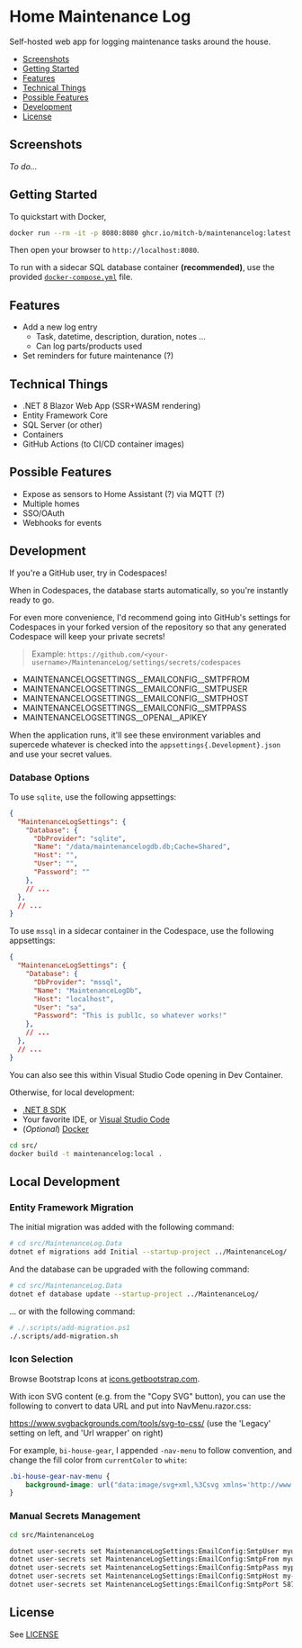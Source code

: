 # Home Maintenance Log

Self-hosted web app for logging maintenance tasks around the house.

* [Screenshots](#screenshots)
* [Getting Started](#getting-started)
* [Features](#features)
* [Technical Things](#technical-things)
* [Possible Features](#possible-features)
* [Development](#development)
* [License](#license)

## Screenshots

_To do..._

## Getting Started

To quickstart with Docker,

```bash
docker run --rm -it -p 8080:8080 ghcr.io/mitch-b/maintenancelog:latest
```

Then open your browser to `http://localhost:8080`.

To run with a sidecar SQL database container **(recommended)**, use the provided [`docker-compose.yml`](./docker-compose.yml) file.

## Features

* Add a new log entry
  * Task, datetime, description, duration, notes ...
  * Can log parts/products used
* Set reminders for future maintenance (?)

## Technical Things

* .NET 8 Blazor Web App (SSR+WASM rendering)
* Entity Framework Core
* SQL Server (or other)
* Containers
* GitHub Actions (to CI/CD container images)

## Possible Features

* Expose as sensors to Home Assistant (?) via MQTT (?)
* Multiple homes
* SSO/OAuth
* Webhooks for events

## Development

If you're a GitHub user, try in Codespaces!

When in Codespaces, the database starts automatically, so you're instantly ready to go.

For even more convenience, I'd recommend going into GitHub's settings for Codespaces in your forked version of the repository so that any generated Codespace will keep your private secrets! 

> Example: `https://github.com/<your-username>/MaintenanceLog/settings/secrets/codespaces`

* MAINTENANCELOGSETTINGS__EMAILCONFIG__SMTPFROM
* MAINTENANCELOGSETTINGS__EMAILCONFIG__SMTPUSER
* MAINTENANCELOGSETTINGS__EMAILCONFIG__SMTPHOST
* MAINTENANCELOGSETTINGS__EMAILCONFIG__SMTPPASS
* MAINTENANCELOGSETTINGS__OPENAI__APIKEY

When the application runs, it'll see these environment variables and supercede whatever is checked into the `appsettings{.Development}.json` and use your secret values.

### Database Options

To use `sqlite`, use the following appsettings:

```json
{
  "MaintenanceLogSettings": {
    "Database": {
      "DbProvider": "sqlite",
      "Name": "/data/maintenancelogdb.db;Cache=Shared",
      "Host": "",
      "User": "",
      "Password": ""
    },
    // ...
  },
  // ...
}
```

To use `mssql` in a sidecar container in the Codespace, use the following appsettings:

```json
{
  "MaintenanceLogSettings": {
    "Database": {
      "DbProvider": "mssql",
      "Name": "MaintenanceLogDb",
      "Host": "localhost",
      "User": "sa",
      "Password": "This is publ1c, so whatever works!"
    },
    // ...
  },
  // ...
}
```

You can also see this within Visual Studio Code opening in Dev Container.

Otherwise, for local development:

* [.NET 8 SDK](https://dotnet.microsoft.com/download/dotnet/8.0)
* Your favorite IDE, or [Visual Studio Code](https://code.visualstudio.com/)
* (_Optional_) [Docker](https://www.docker.com/products/docker-desktop)

```bash
cd src/
docker build -t maintenancelog:local .
```

## Local Development

### Entity Framework Migration

The initial migration was added with the following command:

```bash
# cd src/MaintenanceLog.Data
dotnet ef migrations add Initial --startup-project ../MaintenanceLog/
```

And the database can be upgraded with the following command:

```bash
# cd src/MaintenanceLog.Data
dotnet ef database update --startup-project ../MaintenanceLog/
```

... or with the following command:

```bash
# ./.scripts/add-migration.ps1
./.scripts/add-migration.sh
```

### Icon Selection

Browse Bootstrap Icons at [icons.getbootstrap.com](https://icons.getbootstrap.com/).

With icon SVG content (e.g. from the "Copy SVG" button), you can use the following to convert to data URL and put into NavMenu.razor.css:

https://www.svgbackgrounds.com/tools/svg-to-css/ (use the 'Legacy' setting on left, and 'Url wrapper' on right)

For example, `bi-house-gear`, I appended `-nav-menu` to follow convention, and change the fill color from `currentColor` to `white`:

```css
.bi-house-gear-nav-menu {
    background-image: url("data:image/svg+xml,%3Csvg xmlns='http://www.w3.org/2000/svg' width='16' height='16' fill='white' class='bi bi-house-gear-fill' viewBox='0 0 16 16'%3E%3Cpath d='M7.293 1.5a1 1 0 0 1 1.414 0L11 3.793V2.5a.5.5 0 0 1 .5-.5h1a.5.5 0 0 1 .5.5v3.293l2.354 2.353a.5.5 0 0 1-.708.708L8 2.207 1.354 8.854a.5.5 0 1 1-.708-.708z'/%3E%3Cpath d='M11.07 9.047a1.5 1.5 0 0 0-1.742.26l-.02.021a1.5 1.5 0 0 0-.261 1.742 1.5 1.5 0 0 0 0 2.86 1.5 1.5 0 0 0-.12 1.07H3.5A1.5 1.5 0 0 1 2 13.5V9.293l6-6 4.724 4.724a1.5 1.5 0 0 0-1.654 1.03'/%3E%3Cpath d='m13.158 9.608-.043-.148c-.181-.613-1.049-.613-1.23 0l-.043.148a.64.64 0 0 1-.921.382l-.136-.074c-.561-.306-1.175.308-.87.869l.075.136a.64.64 0 0 1-.382.92l-.148.045c-.613.18-.613 1.048 0 1.229l.148.043a.64.64 0 0 1 .382.921l-.074.136c-.306.561.308 1.175.869.87l.136-.075a.64.64 0 0 1 .92.382l.045.149c.18.612 1.048.612 1.229 0l.043-.15a.64.64 0 0 1 .921-.38l.136.074c.561.305 1.175-.309.87-.87l-.075-.136a.64.64 0 0 1 .382-.92l.149-.044c.612-.181.612-1.049 0-1.23l-.15-.043a.64.64 0 0 1-.38-.921l.074-.136c.305-.561-.309-1.175-.87-.87l-.136.075a.64.64 0 0 1-.92-.382ZM12.5 14a1.5 1.5 0 1 1 0-3 1.5 1.5 0 0 1 0 3'/%3E%3C/svg%3E");
}
```

### Manual Secrets Management

```bash
cd src/MaintenanceLog

dotnet user-secrets set MaintenanceLogSettings:EmailConfig:SmtpUser myuser
dotnet user-secrets set MaintenanceLogSettings:EmailConfig:SmtpFrom myuser@host.com
dotnet user-secrets set MaintenanceLogSettings:EmailConfig:SmtpPass mypass
dotnet user-secrets set MaintenanceLogSettings:EmailConfig:SmtpHost my-smtp.host.com
dotnet user-secrets set MaintenanceLogSettings:EmailConfig:SmtpPort 587
```

## License

See [LICENSE](./LICENSE)
